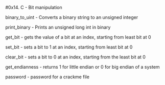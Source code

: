 #0x14. C - Bit manipulation

binary_to_uint - Converts a binary string to an unsigned integer

print_binary - Prints an unsigned long int in binary

get_bit - gets the value of a bit at an index, starting from least bit at 0

set_bit - sets a bit to 1 at an index, starting from least bit at 0

clear_bit - sets a bit to 0 at an index, starting from the least bit at 0

get_endianness - returns 1 for little endian or 0 for big endian of a system

password - password for a crackme file


